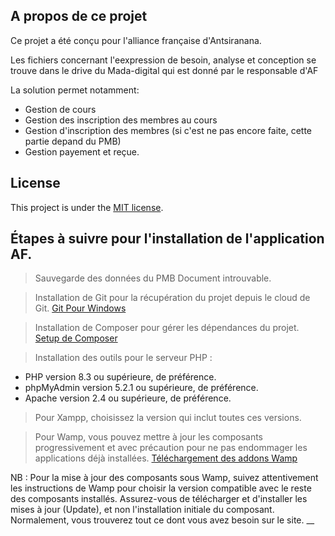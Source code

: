 ## A propos de ce projet

Ce projet a été conçu pour l'alliance française d'Antsiranana.

Les fichiers concernant l'eexpression de besoin, analyse et conception se trouve dans le drive du Mada-digital qui est donné par le responsable d'AF

La solution permet notamment:
- Gestion de cours
- Gestion des inscription des membres au cours
- Gestion d'inscription des membres (si c'est ne pas encore faite, cette partie depand du PMB)
- Gestion payement et reçue.

## License

This project is under the [MIT license](https://opensource.org/licenses/MIT).

## Étapes à suivre pour l'installation de l'application AF.

> Sauvegarde des données du PMB
Document introuvable.

> Installation de Git pour la récupération du projet depuis le cloud de Git.
[Git Pour Windows](https://www.git-scm.com/download/win)

> Installation de Composer pour gérer les dépendances du projet.
[Setup de Composer](https://getcomposer.org/Composer-Setup.exe)

> Installation des outils pour le serveur PHP :
- PHP version 8.3 ou supérieure, de préférence.
- phpMyAdmin version 5.2.1 ou supérieure, de préférence.
- Apache version 2.4 ou supérieure, de préférence.

> Pour Xampp, choisissez la version qui inclut toutes ces versions.

> Pour Wamp, vous pouvez mettre à jour les composants progressivement et avec précaution pour ne pas endommager les applications déjà installées.
[Téléchargement des addons Wamp](https://wampserver.aviatechno.net/)


NB : Pour la mise à jour des composants sous Wamp, suivez attentivement les instructions de Wamp pour choisir la version compatible avec le reste des composants installés. Assurez-vous de télécharger et d'installer les mises à jour (Update), et non l'installation initiale du composant. Normalement, vous trouverez tout ce dont vous avez besoin sur le site.
__